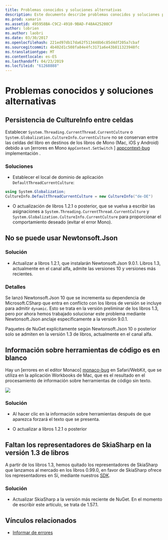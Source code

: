 ```yaml
---
title: Problemas conocidos y soluciones alternativas
description: Este documento describe problemas conocidos y soluciones para Xamarin Workbooks. Describe problemas CultureInfo, problemas JSON y mucho más.
ms.prod: xamarin
ms.assetid: 495958BA-C9C2-4910-9BAD-F48A425208CF
author: lobrien
ms.author: laobri
ms.date: 03/30/2017
ms.openlocfilehash: 221ed97db17da62f513448b6c85d4df205a7cbaf
ms.sourcegitcommit: 4b402d1c508fa84e4fc3171a6e43b811323948fc
ms.translationtype: MT
ms.contentlocale: es-ES
ms.lasthandoff: 04/23/2019
ms.locfileid: "61268888"
---
```

# <a name="known-issues--workarounds"></a>Problemas conocidos y soluciones alternativas

## <a name="persistence-of-cultureinfo-across-cells"></a>Persistencia de CultureInfo entre celdas

Establecer `System.Threading.CurrentThread.CurrentCulture` o `System.Globalization.CultureInfo.CurrentCulture` no se conservan entre las celdas del libro en destinos de los libros de Mono (Mac, iOS y Android) debido a un [errores en Mono `AppContext.SetSwitch` ] [ appcontext-bug] implementación .

### <a name="workarounds"></a>Soluciones

* Establecer el local de dominio de aplicación `DefaultThreadCurrentCulture`:
```csharp
using System.Globalization;
CultureInfo.DefaultThreadCurrentCulture = new CultureInfo("de-DE")
```

* O actualización de libros 1.2.1 o posterior, que se vuelva a escribir las asignaciones a `System.Threading.CurrentThread.CurrentCulture` y `System.Globalization.CultureInfo.CurrentCulture` para proporcionar el comportamiento deseado (evitar el error Mono).

## <a name="unable-to-use-newtonsoftjson"></a>No se puede usar Newtonsoft.Json

### <a name="workaround"></a>Solución

* Actualizar a libros 1.2.1, que instalarán Newtonsoft.Json 9.0.1.
  Libros 1.3, actualmente en el canal alfa, admite las versiones 10 y versiones más recientes.

### <a name="details"></a>Detalles

Se lanzó Newtonsoft.Json 10 que se incrementa su dependencia de Microsoft.CSharp que entra en conflicto con los libros de versión se incluye para admitir `dynamic`. Esto se trata en la versión preliminar de los libros 1.3, pero por ahora hemos trabajado solucionar este problema mediante Newtonsoft.Json anclaje específicamente a la versión 9.0.1.

Paquetes de NuGet explícitamente según Newtonsoft.Json 10 o posterior solo se admiten en la versión 1.3 de libros, actualmente en el canal alfa.

## <a name="code-tooltips-are-blank"></a>Información sobre herramientas de código es en blanco

Hay un [errores en el editor Monaco] [ monaco-bug] en Safari/WebKit, que se utiliza en la aplicación Workbooks de Mac, que es el resultado en el procesamiento de información sobre herramientas de código sin texto.

![](general-images/monaco-signature-help-bug.png)

### <a name="workaround"></a>Solución

* Al hacer clic en la información sobre herramientas después de que aparezca forzará el texto que se presenta.

* O actualizar a libros 1.2.1 o posterior

[appcontext-bug]: https://bugzilla.xamarin.com/show_bug.cgi?id=54448
[monaco-bug]: https://github.com/Microsoft/monaco-editor/issues/408

## <a name="skiasharp-renderers-are-missing-in-workbooks-13"></a>Faltan los representadores de SkiaSharp en la versión 1.3 de libros

A partir de los libros 1.3, hemos quitado los representadores de SkiaSharp que lanzamos al mercado en los libros 0.99.0, en favor de SkiaSharp ofrece los representadores en Sí, mediante nuestros [SDK](~/tools/workbooks/sdk/index.md).

### <a name="workaround"></a>Solución

* Actualizar SkiaSharp a la versión más reciente de NuGet. En el momento de escribir este artículo, se trata de 1.57.1.

## <a name="related-links"></a>Vínculos relacionados

- [Informar de errores](~/tools/workbooks/install.md#reporting-bugs)
